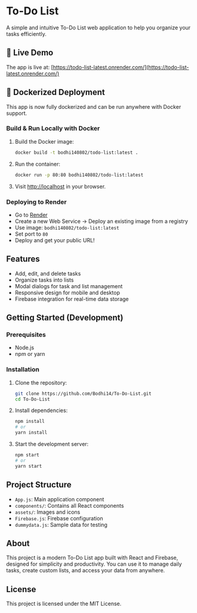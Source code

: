 # To-Do List

A simple and intuitive To-Do List web application to help you organize your tasks efficiently.

## 🚀 Live Demo
The app is live at: [https://todo-list-latest.onrender.com/](https://todo-list-latest.onrender.com/)

## 🐳 Dockerized Deployment
This app is now fully dockerized and can be run anywhere with Docker support.

### Build & Run Locally with Docker
1. Build the Docker image:
   ```bash
   docker build -t bodhi140802/todo-list:latest .
   ```
2. Run the container:
   ```bash
   docker run -p 80:80 bodhi140802/todo-list:latest
   ```
3. Visit [http://localhost](http://localhost) in your browser.

### Deploying to Render
- Go to [Render](https://render.com/)
- Create a new Web Service → Deploy an existing image from a registry
- Use image: `bodhi140802/todo-list:latest`
- Set port to `80`
- Deploy and get your public URL!

## Features
- Add, edit, and delete tasks
- Organize tasks into lists
- Modal dialogs for task and list management
- Responsive design for mobile and desktop
- Firebase integration for real-time data storage

## Getting Started (Development)

### Prerequisites
- Node.js
- npm or yarn

### Installation
1. Clone the repository:
   ```bash
   git clone https://github.com/Bodhi14/To-Do-List.git
   cd To-Do-List
   ```
2. Install dependencies:
   ```bash
   npm install
   # or
   yarn install
   ```
3. Start the development server:
   ```bash
   npm start
   # or
   yarn start
   ```

## Project Structure
- `App.js`: Main application component
- `components/`: Contains all React components
- `assets/`: Images and icons
- `Firebase.js`: Firebase configuration
- `dummydata.js`: Sample data for testing

## About
This project is a modern To-Do List app built with React and Firebase, designed for simplicity and productivity. You can use it to manage daily tasks, create custom lists, and access your data from anywhere.

## License
This project is licensed under the MIT License.
